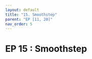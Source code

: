 ```yaml
---
layout: default
title: "15. Smoothstep"
parent: "EP [11, 20]"
nav_order: 5
---
```


# EP 15 : Smoothstep
